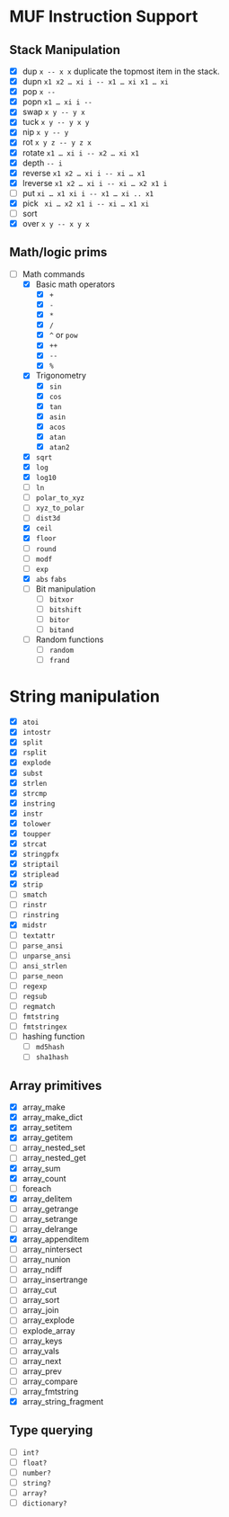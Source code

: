 # MUF Instruction Support

## Stack Manipulation

* [x] dup `x -- x x` duplicate the topmost item in the stack.
* [x] dupn `x1 x2 … xi i -- x1 … xi x1 … xi`
* [x] pop `x -- `
* [x] popn `x1 … xi i -- `
* [x] swap `x y -- y x`
* [x] tuck `x y -- y x y`
* [x] nip `x y -- y`
* [x] rot `x y z -- y z x`
* [x] rotate `x1 … xi i -- x2 … xi x1`
* [x] depth `-- i`
* [x] reverse `x1 x2 … xi i -- xi … x1`
* [x] lreverse `x1 x2 … xi i -- xi … x2 x1 i`
* [ ] put `xi … x1 xi i -- x1 … xi .. x1`
* [x] pick ` xi … x2 x1 i -- xi … x1 xi`
* [ ] sort 
* [x] over `x y -- x y x`

## Math/logic prims

* [ ] Math commands
    * [x] Basic math operators
        * [x] `+`
        * [x] `-` 
        * [x] `*`
        * [x] `/`
        * [x] `^` or `pow`
        * [x] `++`
        * [x] `--`
        * [x] `%`
    * [x] Trigonometry
        * [x] `sin`
        * [x] `cos`
        * [x] `tan`
        * [x] `asin`
        * [x] `acos`
        * [x] `atan`
        * [x] `atan2`
    * [x] `sqrt`
    * [x] `log`
    * [x] `log10`
    * [ ] `ln`
    * [ ] `polar_to_xyz`
    * [ ] `xyz_to_polar`
    * [ ] `dist3d`
    * [x] `ceil`
    * [x] `floor`
    * [ ] `round`
    * [ ] `modf`
    * [ ] `exp`
    * [x] `abs` `fabs`
    * [ ] Bit manipulation
        * [ ] `bitxor`
        * [ ] `bitshift`
        * [ ] `bitor`
        * [ ] `bitand`
    * [ ] Random functions
      * [ ] `random`
      * [ ] `frand`

# String manipulation

* [x] `atoi`
* [x] `intostr`
* [x] `split`
* [x] `rsplit`
* [x] `explode`
* [x] `subst`
* [x] `strlen`
* [x] `strcmp`
* [x] `instring`
* [x] `instr`
* [x] `tolower`
* [x] `toupper`
* [x] `strcat`
* [x] `stringpfx`
* [x] `striptail`
* [x] `striplead`
* [x] `strip`
* [ ] `smatch`
* [ ] `rinstr`
* [ ] `rinstring`
* [x] `midstr`
* [ ] `textattr`
* [ ] `parse_ansi`
* [ ] `unparse_ansi`
* [ ] `ansi_strlen`
* [ ] `parse_neon`
* [ ] `regexp`
* [ ] `regsub`
* [ ] `regmatch`
* [ ] `fmtstring`
* [ ] `fmtstringex`
* [ ] hashing function
    * [ ] `md5hash`
    * [ ] `sha1hash`

## Array primitives

* [x] array_make
* [x] array_make_dict
* [x] array_setitem
* [x] array_getitem
* [ ] array_nested_set
* [ ] array_nested_get
* [x] array_sum
* [x] array_count
* [ ] foreach
* [x] array_delitem
* [ ] array_getrange
* [ ] array_setrange
* [ ] array_delrange
* [x] array_appenditem
* [ ] array_nintersect
* [ ] array_nunion
* [ ] array_ndiff
* [ ] array_insertrange
* [ ] array_cut
* [ ] array_sort
* [ ] array_join
* [ ] array_explode
* [ ] explode_array
* [ ] array_keys
* [ ] array_vals
* [ ] array_next
* [ ] array_prev
* [ ] array_compare
* [ ] array_fmtstring
* [x] array_string_fragment

## Type querying

* [ ] `int?`
* [ ] `float?`
* [ ] `number?`
* [ ] `string?`
* [ ] `array?`
* [ ] `dictionary?`
